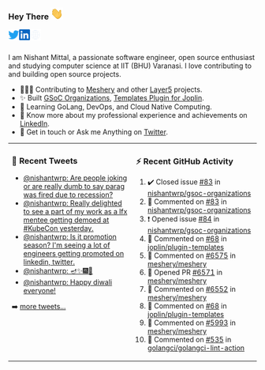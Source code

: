 ### Hey There <img src="./assets/wave.gif" width="25px">
<a href="http://urls.nishantwrp.com/github-to-twitter" target="_blank">
  <img align="left" alt="Nishant's Twitter" width="22px" src="./assets/twitter.svg" />
</a>
<a href="http://urls.nishantwrp.com/github-to-linkedin" target="_blank">
  <img align="left" alt="Nishant's LinkedIn" width="22px" src="./assets/linkedin.svg" />
</a>
<a href="http://urls.nishantwrp.com/github-to-site" target="_blank">
  <img align="left" alt="Nishant's Site" width="22px" src="./assets/globe.svg" />
</a>
<br /><br />

I am Nishant Mittal, a passionate software engineer, open source enthusiast and studying computer science at IIT (BHU) Varanasi. I love contributing to and building open source projects.

- 👨🏽‍💻 Contributing to [Meshery](https://meshery.io/) and other [Layer5](https://layer5.io/) projects.
- ✨ Built [GSoC Organizations](https://www.gsocorganizations.dev/), [Templates Plugin for Joplin](https://github.com/joplin/plugin-templates).
- 🌱 Learning GoLang, DevOps, and Cloud Native Computing.
- 🚀 Know more about my professional experience and achievements on [LinkedIn](http://urls.nishantwrp.com/github-to-linkedin).
- 💬 Get in touch or Ask me Anything on [Twitter](http://urls.nishantwrp.com/github-to-twitter).

<table><tr>
<td valign="top" width="50%">

### 📱 Recent Tweets
<!-- TWITTER:START -->
- [@nishantwrp: Are people joking or are really dumb to say parag was fired due to recession?](https://rss.app/articles/cb4e791f6f6d729c074351566bd3a7c508111d6e1136a1e9c3ec930d979628d4f61eb1492ac7df6dfba7637cda10079569d56ae2c0137a118d)
- [@nishantwrp: Really delighted to see a part of my work as a lfx mentee getting demoed at #KubeCon yesterday.](https://rss.app/articles/cb4e791f6f6d729c074351566bd3a7c508111d6e1136a1e9c3ec930d979628d4f61eb1492ac7df6dfba76c7cd613099b62d26ce6c014721588)
- [@nishantwrp: Is it promotion season? I&#39;m seeing a lot of engineers getting promoted on linkedin, twitter.](https://rss.app/articles/cb4e791f6f6d729c074351566bd3a7c508111d6e1136a1e9c3ec930d979628d4f61eb1492ac7df6dfba7687bde1d099664d46ae0c4117e1c8e)
- [@nishantwrp: 🪔✨🎆🎇](https://rss.app/articles/cb4e791f6f6d729c074351566bd3a7c508111d6e1136a1e9c3ec930d979628d4f61eb1492ac7df6dfba66c78de120c9a64d36de9c41b781589)
- [@nishantwrp: Happy diwali everyone!](https://rss.app/articles/cb4e791f6f6d729c074351566bd3a7c508111d6e1136a1e9c3ec930d979628d4f61eb1492ac7df6dfba6687ad8120f9a61d46ce0c6167c1283)
<!-- TWITTER:END -->
➡️ [more tweets...](http://urls.nishantwrp.com/github-to-twitter)

</td>
<td valign="top" width="50%">

### ⚡ Recent GitHub Activity
<!--RECENT_ACTIVITY:start-->
1. ✔️ Closed issue [#83](https://github.com/nishantwrp/gsoc-organizations/issues/83) in [nishantwrp/gsoc-organizations](https://github.com/nishantwrp/gsoc-organizations)
2. 💬 Commented on [#83](https://github.com/nishantwrp/gsoc-organizations/issues/83#issuecomment-1328296648) in [nishantwrp/gsoc-organizations](https://github.com/nishantwrp/gsoc-organizations)
3. ❗️ Opened issue [#84](https://github.com/nishantwrp/gsoc-organizations/issues/84) in [nishantwrp/gsoc-organizations](https://github.com/nishantwrp/gsoc-organizations)
4. 💬 Commented on [#68](https://github.com/joplin/plugin-templates/issues/68#issuecomment-1328229453) in [joplin/plugin-templates](https://github.com/joplin/plugin-templates)
5. 💬 Commented on [#6575](https://github.com/meshery/meshery/issues/6575#issuecomment-1327503942) in [meshery/meshery](https://github.com/meshery/meshery)
6. 💪 Opened PR [#6571](https://github.com/meshery/meshery/pull/6571) in [meshery/meshery](https://github.com/meshery/meshery)
7. 💬 Commented on [#6552](https://github.com/meshery/meshery/pull/6552#issuecomment-1326863068) in [meshery/meshery](https://github.com/meshery/meshery)
8. 💬 Commented on [#68](https://github.com/joplin/plugin-templates/issues/68#issuecomment-1326811925) in [joplin/plugin-templates](https://github.com/joplin/plugin-templates)
9. 💬 Commented on [#5993](https://github.com/meshery/meshery/issues/5993#issuecomment-1326224294) in [meshery/meshery](https://github.com/meshery/meshery)
10. 💬 Commented on [#535](https://github.com/golangci/golangci-lint-action/issues/535#issuecomment-1326223755) in [golangci/golangci-lint-action](https://github.com/golangci/golangci-lint-action)
<!--RECENT_ACTIVITY:end-->

</td>
</tr></table>
